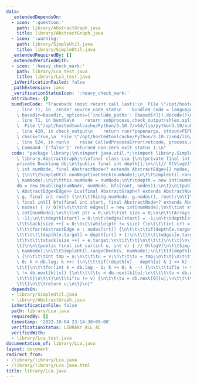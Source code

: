 ```yaml
---
data:
  _extendedDependsOn:
  - icon: ':question:'
    path: library/AbstractGraph.java
    title: library/AbstractGraph.java
  - icon: ':warning:'
    path: library/SimpleUtil.java
    title: library/SimpleUtil.java
  _extendedRequiredBy: []
  _extendedVerifiedWith:
  - icon: ':heavy_check_mark:'
    path: library/Lca_test.java
    title: library/Lca_test.java
  _isVerificationFailed: false
  _pathExtension: java
  _verificationStatusIcon: ':heavy_check_mark:'
  attributes: {}
  bundledCode: "Traceback (most recent call last):\n  File \"/opt/hostedtoolcache/Python/3.10.7/x64/lib/python3.10/site-packages/onlinejudge_verify/documentation/build.py\"\
    , line 71, in _render_source_code_stat\n    bundled_code = language.bundle(stat.path,\
    \ basedir=basedir, options={'include_paths': [basedir]}).decode()\n  File \"/opt/hostedtoolcache/Python/3.10.7/x64/lib/python3.10/site-packages/onlinejudge_verify/languages/user_defined.py\"\
    , line 71, in bundle\n    return subprocess.check_output(shlex.split(command))\n\
    \  File \"/opt/hostedtoolcache/Python/3.10.7/x64/lib/python3.10/subprocess.py\"\
    , line 420, in check_output\n    return run(*popenargs, stdout=PIPE, timeout=timeout,\
    \ check=True,\n  File \"/opt/hostedtoolcache/Python/3.10.7/x64/lib/python3.10/subprocess.py\"\
    , line 524, in run\n    raise CalledProcessError(retcode, process.args,\nsubprocess.CalledProcessError:\
    \ Command '['false']' returned non-zero exit status 1.\n"
  code: "package library;\n\nimport java.util.*;\nimport library.SimpleUtil;\nimport\
    \ library.AbstractGraph;\n\nfinal class Lca {\n\tprivate final int numNode;\n\t\
    private Doubling db;\n\tpublic final int depth[];\n\n\t// O(VlogV)\n\tpublic Lca(final\
    \ int numNode, final AbstractNode<? extends AbstractEdge>[] nodes, final int root)\
    \ {\n\t\tSimpleUtil.nonNegativeCheck(numNode);\n\t\tSimpleUtil.rangeCheck(root,\
    \ numNode);\n\t\tthis.numNode = numNode;\n\t\tdepth = new int[numNode];\n\t\t\
    db = new Doubling(numNode, numNode, bfs(root, nodes));\n\t}\n\tpublic <Edge extends\
    \ AbstractEdge<Edge>> Lca(final AbstractGraph<? extends AbstractNode<Edge>, Edge>\
    \ g, final int root) {\n\t\tthis(g.numNode, g.nodes(), root);\n\t}\n\n\tprivate\
    \ final int[] bfs(final int start, final AbstractNode<? extends AbstractEdge>[]\
    \ nodes) { // O(V)\n\t\tint edges[] = new int[numNode];\n\t\tint stack[] = new\
    \ int[numNode];\n\t\tint ptr = 0;\n\t\tint size = 0;\n\n\t\tArrays.fill(depth,\
    \ -1);\n\t\tdepth[start] = 0;\n\t\tedges[start] = -1;\n\t\tdepth[start] = 0;\n\
    \t\tstack[size ++] = 0;\n\t\twhile(ptr != size) {\n\t\t\tint crt = stack[ptr ++];\n\
    \t\t\tfor(AbstractEdge e : nodes[crt]) {\n\t\t\t\tif(depth[e.target] == -1) {\n\
    \t\t\t\t\tdepth[e.target] = depth[crt] + 1;\n\t\t\t\t\tedges[e.target] = crt;\n\
    \t\t\t\t\tstack[size ++] = e.target;\n\t\t\t\t}\n\t\t\t}\n\t\t}\n\t\treturn edges;\n\
    \t}\n\n\tpublic final int cal(int u, int v) { // O(logV)\n\t\tSimpleUtil.rangeCheck(u,\
    \ numNode);\n\t\tSimpleUtil.rangeCheck(v, numNode);\n\t\tif(depth[u] > depth[v])\
    \ {\n\t\t\tint tmp = u;\n\t\t\tu = v;\n\t\t\tv = tmp;\n\t\t}\n\t\tfor(int k =\
    \ 0; k < db.log; k ++) {\n\t\t\tif((depth[v] - depth[u] & 1 << k) != 0) v = db.next[k][v];\n\
    \t\t}\n\t\tfor(int k = db.log - 1; k >= 0; k --) {\n\t\t\tif(u != v && db.next[k][u]\
    \ != db.next[k][v]) {\n\t\t\t\tu = db.next[k][u];\n\t\t\t\tv = db.next[k][v];\n\
    \t\t\t}\n\t\t}\n\t\tif(u != v) {\n\t\t\tu = db.next[0][u];\n\t\t\tv = db.next[0][v];\n\
    \t\t}\n\t\treturn u;\n\t}\n}"
  dependsOn:
  - library/SimpleUtil.java
  - library/AbstractGraph.java
  isVerificationFile: false
  path: library/Lca.java
  requiredBy: []
  timestamp: '2022-10-04 23:14:38+09:00'
  verificationStatus: LIBRARY_ALL_AC
  verifiedWith:
  - library/Lca_test.java
documentation_of: library/Lca.java
layout: document
redirect_from:
- /library/library/Lca.java
- /library/library/Lca.java.html
title: library/Lca.java
---
```

